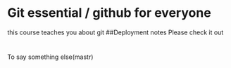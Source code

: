 # Git essential / github for everyone
this course teaches you about git
##Deployment notes
Please check it out
#
To say something else(mastr)

